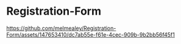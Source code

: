 # Registration-Form

https://github.com/melmealey/Registration-Form/assets/147653410/dc7ab55e-f61e-4cec-909b-9b2bb56f45f1
